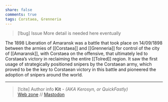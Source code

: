 ```yaml
---
share: false
comments: true
tags: Corstaea, Grenneria
---
```


> [!bug] Issue
> More detail is needed here eventually

The 1898 Liberation of Amaransk was a battle that took place on 14/09/1898 between the armies of [[Corstaea]] and [[Grenneria]] for control of the city of [[Amaransk]], with Corstaea on the offensive, that ultimately led to Corstaea’s victory in reclaiming the entire [[Tolred]] region. It saw the first usage of strategically positioned snipers by the Corstaean army, which proved to be the key to Corstaean victory in this battle and pioneered the adoption of snipers around the world.


-----
> [!cite] Author info
> **Kit** - *(AKA Kerosyn, or QuickFastly)*\
> [Web zone](https://kitabe.link) // [Mastodon](https://social.tripulse.net/@kit)
